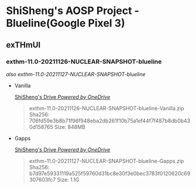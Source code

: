 # ShiSheng's AOSP Project - Blueline(Google Pixel 3)

## exTHmUI

### exthm-11.0-20211126-NUCLEAR-SNAPSHOT-blueline

*also exthm-11.0-20211127-NUCLEAR-SNAPSHOT-blueline*

- Vanilla
	
	[ShiSheng's Drive *Powered by OneDrive*](https://drive.shishengstore.com/Android/blueline-Pixel3/exthm-11.0-20211126-NUCLEAR-SNAPSHOT-blueline-Vanilla.zip)
	
	> exthm-11.0-20211126-NUCLEAR-SNAPSHOT-blueline-Vanilla.zip
	> Sha256: 706fd59e3b8b71f96f948eba2db261f10b75a1ef44f7f487b8db0b430d158765
	> Size: 848MB
	
- Gapps
	
	[ShiSheng's Drive *Powered by OneDrive*](https://drive.shishengstore.com/Android/blueline-Pixel3/exthm-11.0-20211127-NUCLEAR-SNAPSHOT-blueline-Gapps.zip)
	
	> exthm-11.0-20211127-NUCLEAR-SNAPSHOT-blueline-Gapps.zip
	> Sha256: b7d97e59331119a525f59760d31bc8e30f3e0bec3783f0120620c69307603fc7
	> Size: 1.1G

